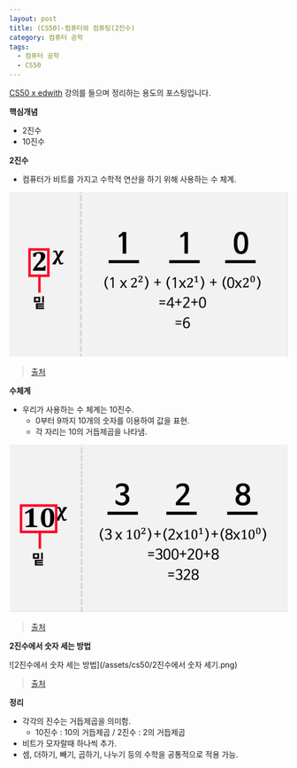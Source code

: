 ```yaml
---
layout: post
title: (CS50)-컴퓨터와 컴퓨팅(2진수)
category: 컴퓨터 공학
tags:
  - 컴퓨터 공학
  - CS50
---
```




[CS50 x edwith](https://www.edwith.org/cs50/) 강의를 들으며 정리하는 용도의 포스팅입니다.



**핵심개념**

- 2진수
- 10진수



**2진수**

- 컴퓨터가 비트를 가지고 수학적 연산을 하기 위해 사용하는 수 체계.

![2진수](/assets/cs50/2진수.png)

> [출처](https://www.edwith.org/cs50/lecture/22805/)



**수체계**

- 우리가 사용하는 수 체계는 10진수.
  - 0부터 9까지 10개의 숫자를 이용하여 값을 표현.
  - 각 자리는 10의 거듭제곱을 나타냄.

![10진수](/assets/cs50/10진수.png)

> [출처](https://www.edwith.org/cs50/lecture/22805/)



**2진수에서 숫자 세는 방법**

![2진수에서 숫자 세는 방법](/assets/cs50/2진수에서 숫자 세기.png)

> [출처](https://www.edwith.org/cs50/lecture/22805/)



**정리**

- 각각의 진수는 거듭제곱을 의미함.
  - 10진수 : 10의 거듭제곱  / 2진수 : 2의 거듭제곱
- 비트가 모자랄때 하나씩 추가.
- 셈, 더하기, 빼기, 곱하기, 나누기 등의 수학을 공통적으로 적용 가능.